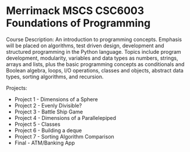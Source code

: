 # Merrimack MSCS CSC6003 Foundations of Programming

Course Description: An introduction to programming concepts. Emphasis will be placed on
algorithms, test driven design, development and structured programming in the Python language.
Topics include program development, modularity, variables and data types as numbers, strings,
arrays and lists, plus the basic programming concepts as conditionals and Boolean algebra, loops,
I/O operations, classes and objects, abstract data types, sorting algorithms, and recursion.

Projects:
-  Project 1 - Dimensions of a Sphere
-  Project 2 - Evenly Divisible?
-  Project 3 - Battle Ship Game
-  Project 4 - Dimensions of a Parallelepiped
-  Project 5 - Classes
-  Project 6 - Building a deque
-  Project 7 - Sorting Algorithm Comparison
-  Final - ATM/Banking App
